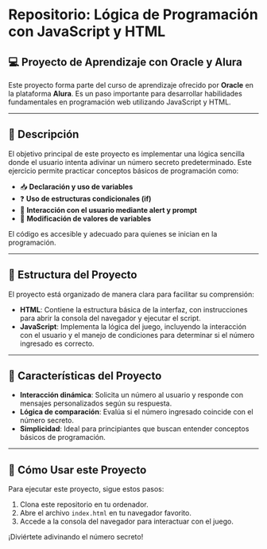 # Repositorio: Lógica de Programación con JavaScript y HTML

## 💻 Proyecto de Aprendizaje con Oracle y Alura

Este proyecto forma parte del curso de aprendizaje ofrecido por **Oracle** en la plataforma **Alura**. Es un paso importante para desarrollar habilidades fundamentales en programación web utilizando JavaScript y HTML.

---

## 📝 Descripción

El objetivo principal de este proyecto es implementar una lógica sencilla donde el usuario intenta adivinar un número secreto predeterminado. Este ejercicio permite practicar conceptos básicos de programación como:

- 📥 **Declaración y uso de variables**
- ❓ **Uso de estructuras condicionales (if)**
- 🔔 **Interacción con el usuario mediante alert y prompt**
- 🔄 **Modificación de valores de variables**

El código es accesible y adecuado para quienes se inician en la programación.

---

## 📂 Estructura del Proyecto

El proyecto está organizado de manera clara para facilitar su comprensión:

- **HTML**: Contiene la estructura básica de la interfaz, con instrucciones para abrir la consola del navegador y ejecutar el script.
- **JavaScript**: Implementa la lógica del juego, incluyendo la interacción con el usuario y el manejo de condiciones para determinar si el número ingresado es correcto.

---

## 🎯 Características del Proyecto

- **Interacción dinámica**: Solicita un número al usuario y responde con mensajes personalizados según su respuesta.
- **Lógica de comparación**: Evalúa si el número ingresado coincide con el número secreto.
- **Simplicidad**: Ideal para principiantes que buscan entender conceptos básicos de programación.

---

## 🚀 Cómo Usar este Proyecto

Para ejecutar este proyecto, sigue estos pasos:

1. Clona este repositorio en tu ordenador.
2. Abre el archivo `index.html` en tu navegador favorito.
3. Accede a la consola del navegador para interactuar con el juego.

¡Diviértete adivinando el número secreto!
